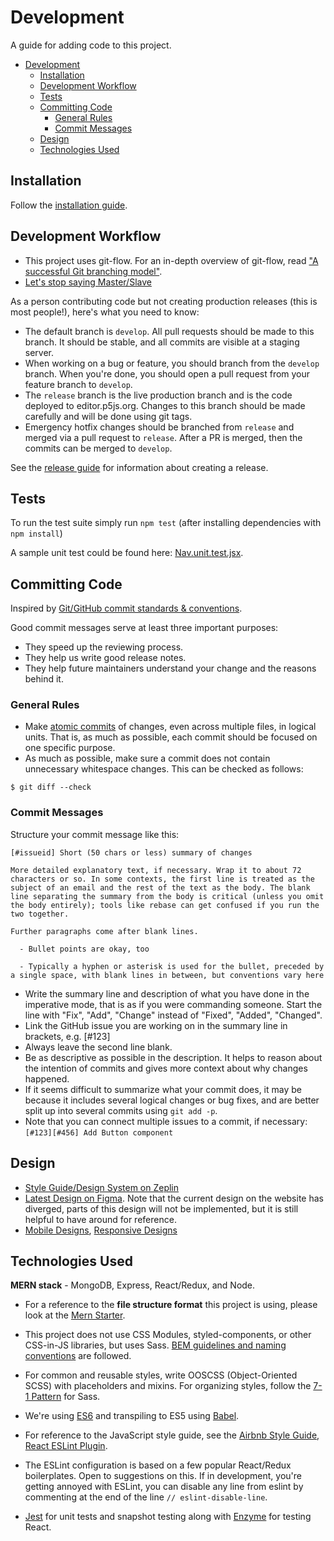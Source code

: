 # Development

A guide for adding code to this project.

- [Development](#development)
  - [Installation](#installation)
  - [Development Workflow](#development-workflow)
  - [Tests](#tests)
  - [Committing Code](#committing-code)
    - [General Rules](#general-rules)
    - [Commit Messages](#commit-messages)
  - [Design](#design)
  - [Technologies Used](#technologies-used)

## Installation
Follow the [installation guide](./installation.md).

## Development Workflow
* This project uses git-flow. For an in-depth overview of git-flow, read ["A successful Git branching model"](https://nvie.com/posts/a-successful-git-branching-model/).
* [Let's stop saying Master/Slave](https://medium.com/@mikebroberts/let-s-stop-saying-master-slave-10f1d1bf34df)

As a person contributing code but not creating production releases (this is most people!), here's what you need to know:
* The default branch is `develop`. All pull requests should be made to this branch. It should be stable, and all commits are visible at a staging server.
* When working on a bug or feature, you should branch from the `develop` branch. When you're done, you should open a pull request from your feature branch to `develop`.
* The `release` branch is the live production branch and is the code deployed to editor.p5js.org. Changes to this branch should be made carefully and will be done using git tags. 
* Emergency hotfix changes should be branched from `release` and merged via a pull request to `release`. After a PR is merged, then the commits can be merged to `develop`.

See the [release guide](./release.md) for information about creating a release.

## Tests
To run the test suite simply run `npm test` (after installing dependencies with `npm install`)

A sample unit test could be found here: [Nav.unit.test.jsx](../client/modules/IDE/components/Header/Nav.unit.test.jsx).

## Committing Code
Inspired by [Git/GitHub commit standards & conventions](https://gist.github.com/digitaljhelms/3761873).

Good commit messages serve at least three important purposes:

* They speed up the reviewing process.
* They help us write good release notes.
* They help future maintainers understand your change and the reasons behind it.


### General Rules
* Make [atomic commits](http://en.wikipedia.org/wiki/Atomic_commit) of changes, even across multiple files, in logical units. That is, as much as possible, each commit should be focused on one specific purpose.
* As much as possible, make sure a commit does not contain unnecessary whitespace changes. This can be checked as follows:

```
$ git diff --check
```

### Commit Messages

Structure your commit message like this:

 ```
 [#issueid] Short (50 chars or less) summary of changes

 More detailed explanatory text, if necessary. Wrap it to about 72 characters or so. In some contexts, the first line is treated as the subject of an email and the rest of the text as the body. The blank line separating the summary from the body is critical (unless you omit the body entirely); tools like rebase can get confused if you run the two together.

 Further paragraphs come after blank lines.

   - Bullet points are okay, too

   - Typically a hyphen or asterisk is used for the bullet, preceded by a single space, with blank lines in between, but conventions vary here
 ```
* Write the summary line and description of what you have done in the imperative mode, that is as if you were commanding someone. Start the line with "Fix", "Add", "Change" instead of "Fixed", "Added", "Changed".
* Link the GitHub issue you are working on in the summary line in brackets, e.g. [#123]
* Always leave the second line blank.
* Be as descriptive as possible in the description. It helps to reason about the intention of commits and gives more context about why changes happened.
* If it seems difficult to summarize what your commit does, it may be because it includes several logical changes or bug fixes, and are better split up into several commits using `git add -p`.
* Note that you can connect multiple issues to a commit, if necessary: `[#123][#456] Add Button component`

## Design
- [Style Guide/Design System on Zeplin](https://scene.zeplin.io/project/55f746c54a02e1e50e0632c3)
- [Latest Design on Figma](https://www.figma.com/file/5KychMUfHlq97H0uDsen1U/p5-web-editor-2017.p.copy?node-id=0%3A1). Note that the current design on the website has diverged, parts of this design will not be implemented, but it is still helpful to have around for reference.
- [Mobile Designs](https://www.figma.com/file/5KychMUfHlq97H0uDsen1U/p5-web-editor-2017.p.copy?node-id=0%3A2529), [Responsive Designs](https://www.figma.com/file/5KychMUfHlq97H0uDsen1U/p5-web-editor-2017.p.copy?node-id=0%3A3292)

## Technologies Used

**MERN stack** - MongoDB, Express, React/Redux, and Node. 
 
 - For a reference to the **file structure format** this project is using, please look at the [Mern Starter](https://github.com/Hashnode/mern-starter).

 - This project does not use CSS Modules, styled-components, or other CSS-in-JS libraries, but uses Sass. [BEM guidelines and naming conventions](http://getbem.com/) are followed. 
 
 - For common and reusable styles, write OOSCSS (Object-Oriented SCSS) with placeholders and mixins. For organizing styles, follow the [7-1 Pattern](https://sass-guidelin.es/#the-7-1-pattern) for Sass.

 - We're using [ES6](http://es6-features.org/) and transpiling to ES5 using [Babel](https://babeljs.io/). 

 - For reference to the JavaScript style guide, see the [Airbnb Style Guide](https://github.com/airbnb/javascript), [React ESLint Plugin](https://github.com/yannickcr/eslint-plugin-react).

 - The ESLint configuration is based on a few popular React/Redux boilerplates. Open to suggestions on this. If in development, you're getting annoyed with ESLint, you can disable any line from eslint by commenting at the end of the line `// eslint-disable-line`.

 - [Jest](https://jestjs.io/) for unit tests and snapshot testing along with [Enzyme](https://airbnb.io/enzyme/) for testing React.

